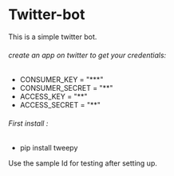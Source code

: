 # Twitter-bot
This is a simple twitter bot.

###### create an app on twitter to get your credentials:
-  CONSUMER_KEY = "***"
- CONSUMER_SECRET = "**"
- ACCESS_KEY = "**"
- ACCESS_SECRET = "**"

###### First install :
- pip install tweepy

Use the sample Id for testing after setting up.
